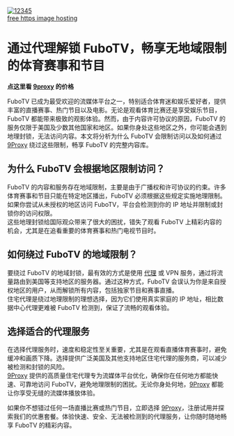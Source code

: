 <a href='https://postimg.cc/xJgShSqw' target='_blank'><img src='https://i.postimg.cc/L5F6q9S8/12345.webp' border='0' alt='12345'/></a><br /><a href='https://postimages.org/'>free https image hosting</a><br />
# 通过代理解锁 FuboTV，畅享无地域限制的体育赛事和节目

**点这里看 [9proxy](https://the9proxy.short.gy/github-pricing-chloe321) 的价格**

FuboTV 已成为最受欢迎的流媒体平台之一，特别适合体育迷和娱乐爱好者，提供丰富的直播赛事、热门节目以及电影。无论是观看体育比赛还是享受娱乐节目，FuboTV 都能带来极致的观影体验。然而，由于内容许可协议的原因，FuboTV 的服务仅限于美国及少数其他国家和地区。如果你身处这些地区之外，你可能会遇到地理封锁，无法访问内容。本文将分析为什么 FuboTV 会限制访问以及如何通过 [9Proxy](https://the9proxy.short.gy/github-homepage-chloe321) 绕过这些限制，畅享 FuboTV 的完整内容库。

## 为什么 FuboTV 会根据地区限制访问？
FuboTV 的内容和服务存在地域限制，主要是由于广播权和许可协议的约束。许多体育赛事和节目只能在特定地区播出，FuboTV 必须根据这些规定实施地理限制。如果你尝试从未授权的地区访问 FuboTV，平台会检测到你的 IP 地址并限制或封锁你的访问权限。  
这些地理封锁给国际观众带来了很大的困扰，错失了观看 FuboTV 上精彩内容的机会，尤其是在追看重要的体育赛事和热门电视节目时。

## 如何绕过 FuboTV 的地域限制？
要绕过 FuboTV 的地域封锁，最有效的方式是使用 [代理](https://the9proxy.short.gy/github-homepage-chloe321) 或 VPN 服务，通过将流量路由到美国等支持地区的服务器。通过这种方式，FuboTV 会误认为你是来自授权地区的用户，从而解锁所有内容，包括独家节目和赛事直播。  
住宅代理是绕过地理限制的理想选择，因为它们使用真实家庭的 IP 地址，相比数据中心代理更难被 FuboTV 检测到，保证了流畅的观看体验。

## 选择适合的代理服务
在选择代理服务时，速度和稳定性至关重要，尤其是在观看直播体育赛事时，避免缓冲和画质下降。选择提供广泛美国及其他支持地区住宅代理的服务商，可以减少被检测和封锁的风险。  
[9Proxy](https://the9proxy.short.gy/github-homepage-chloe321) 提供的高质量住宅代理专为流媒体平台优化，确保你在任何地方都能快速、可靠地访问 FuboTV，避免地理限制的困扰。无论你身处何地，[9Proxy](https://the9proxy.short.gy/github-homepage-chloe321) 都能让你享受无缝的流媒体播放体验。

如果你不想错过任何一场直播比赛或热门节目，立即选择 [9Proxy](https://the9proxy.short.gy/github-pricing-chloe321)，注册试用并探索我们的优惠套餐。体验快速、安全、无法被检测到的代理服务，让你随时随地畅享 FuboTV 的精彩内容。
